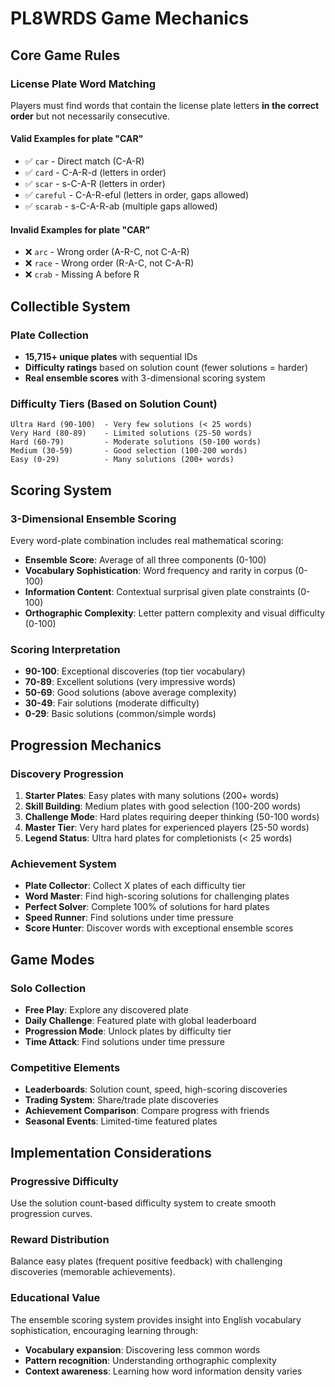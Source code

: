 # PL8WRDS Game Mechanics

## Core Game Rules

### License Plate Word Matching
Players must find words that contain the license plate letters **in the correct order** but not necessarily consecutive.

#### Valid Examples for plate "CAR"
- ✅ `car` - Direct match (C-A-R)
- ✅ `card` - C-A-R-d (letters in order)
- ✅ `scar` - s-C-A-R (letters in order)  
- ✅ `careful` - C-A-R-eful (letters in order, gaps allowed)
- ✅ `scarab` - s-C-A-R-ab (multiple gaps allowed)

#### Invalid Examples for plate "CAR"
- ❌ `arc` - Wrong order (A-R-C, not C-A-R)
- ❌ `race` - Wrong order (R-A-C, not C-A-R)
- ❌ `crab` - Missing A before R

## Collectible System

### Plate Collection
- **15,715+ unique plates** with sequential IDs
- **Difficulty ratings** based on solution count (fewer solutions = harder)
- **Real ensemble scores** with 3-dimensional scoring system

### Difficulty Tiers (Based on Solution Count)
```
Ultra Hard (90-100)  - Very few solutions (< 25 words)
Very Hard (80-89)    - Limited solutions (25-50 words)  
Hard (60-79)         - Moderate solutions (50-100 words)
Medium (30-59)       - Good selection (100-200 words)
Easy (0-29)          - Many solutions (200+ words)
```

## Scoring System

### 3-Dimensional Ensemble Scoring
Every word-plate combination includes real mathematical scoring:
- **Ensemble Score**: Average of all three components (0-100)
- **Vocabulary Sophistication**: Word frequency and rarity in corpus (0-100)
- **Information Content**: Contextual surprisal given plate constraints (0-100)
- **Orthographic Complexity**: Letter pattern complexity and visual difficulty (0-100)

### Scoring Interpretation
- **90-100**: Exceptional discoveries (top tier vocabulary)
- **70-89**: Excellent solutions (very impressive words)
- **50-69**: Good solutions (above average complexity)
- **30-49**: Fair solutions (moderate difficulty)
- **0-29**: Basic solutions (common/simple words)

## Progression Mechanics

### Discovery Progression
1. **Starter Plates**: Easy plates with many solutions (200+ words)
2. **Skill Building**: Medium plates with good selection (100-200 words)
3. **Challenge Mode**: Hard plates requiring deeper thinking (50-100 words)
4. **Master Tier**: Very hard plates for experienced players (25-50 words)
5. **Legend Status**: Ultra hard plates for completionists (< 25 words)

### Achievement System
- **Plate Collector**: Collect X plates of each difficulty tier
- **Word Master**: Find high-scoring solutions for challenging plates
- **Perfect Solver**: Complete 100% of solutions for hard plates
- **Speed Runner**: Find solutions under time pressure
- **Score Hunter**: Discover words with exceptional ensemble scores

## Game Modes

### Solo Collection
- **Free Play**: Explore any discovered plate
- **Daily Challenge**: Featured plate with global leaderboard
- **Progression Mode**: Unlock plates by difficulty tier
- **Time Attack**: Find solutions under time pressure

### Competitive Elements  
- **Leaderboards**: Solution count, speed, high-scoring discoveries
- **Trading System**: Share/trade plate discoveries
- **Achievement Comparison**: Compare progress with friends
- **Seasonal Events**: Limited-time featured plates

## Implementation Considerations

### Progressive Difficulty
Use the solution count-based difficulty system to create smooth progression curves.

### Reward Distribution
Balance easy plates (frequent positive feedback) with challenging discoveries (memorable achievements).

### Educational Value
The ensemble scoring system provides insight into English vocabulary sophistication, encouraging learning through:
- **Vocabulary expansion**: Discovering less common words
- **Pattern recognition**: Understanding orthographic complexity
- **Context awareness**: Learning how word information density varies